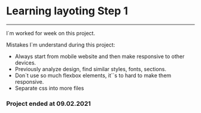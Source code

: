 # Learning layoting Step 1
---

I`m worked for week on this project.


Mistakes I`m understand during this project:
* Always start from mobile website and then make responsive to other devices.
* Previously analyze design, find similar styles, fonts, sections.
* Don`t use so much flexbox elements, it``s to hard to make them responsive.
* Separate css into more files
### Project ended at 09.02.2021
